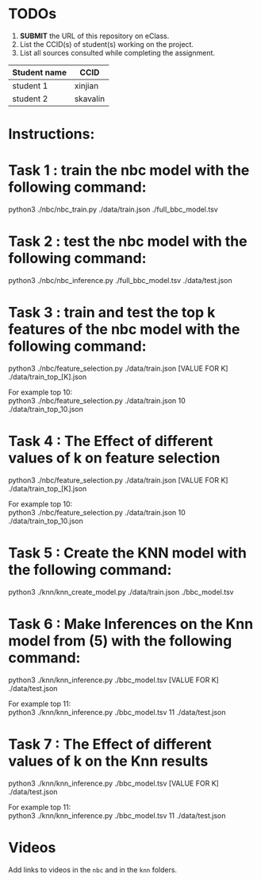
# TODOs

1. **SUBMIT** the URL of this repository on eClass. 
2. List the CCID(s) of student(s) working on the project.
3. List all sources consulted while completing the assignment.

|Student name|  CCID  |
|------------|--------|
|student 1   |xinjian |
|student 2   |skavalin|


# Instructions:

# Task 1 : train the nbc model with the following command:
python3 ./nbc/nbc_train.py ./data/train.json ./full_bbc_model.tsv 

# Task 2 : test the nbc model with the following command:
python3 ./nbc/nbc_inference.py ./full_bbc_model.tsv ./data/test.json

# Task 3 : train and test the top k features of the  nbc model with the following command:
python3 ./nbc/feature_selection.py ./data/train.json [VALUE FOR K] ./data/train_top_[K].json

For example top 10:\
python3 ./nbc/feature_selection.py ./data/train.json 10 ./data/train_top_10.json

# Task 4 : The Effect of different values of k on feature selection
python3 ./nbc/feature_selection.py ./data/train.json [VALUE FOR K] ./data/train_top_[K].json

For example top 10:\
python3 ./nbc/feature_selection.py ./data/train.json 10 ./data/train_top_10.json

# Task 5 : Create the KNN model with the following command:
python3 ./knn/knn_create_model.py ./data/train.json ./bbc_model.tsv

# Task 6 : Make Inferences on the Knn model from (5) with the following command:
 python3 ./knn/knn_inference.py ./bbc_model.tsv [VALUE FOR K] ./data/test.json

For example top 11:\
 python3 ./knn/knn_inference.py ./bbc_model.tsv 11 ./data/test.json

# Task 7 : The Effect of different values of k on the Knn results
 python3 ./knn/knn_inference.py ./bbc_model.tsv [VALUE FOR K] ./data/test.json

For example top 11:\
 python3 ./knn/knn_inference.py ./bbc_model.tsv 11 ./data/test.json

# Videos

Add links to videos in the `nbc` and in the `knn` folders.
